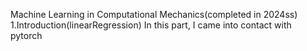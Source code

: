 Machine Learning in Computational Mechanics(completed in 2024ss)
1.Introduction(linearRegression)
In this part, I came into contact with pytorch
